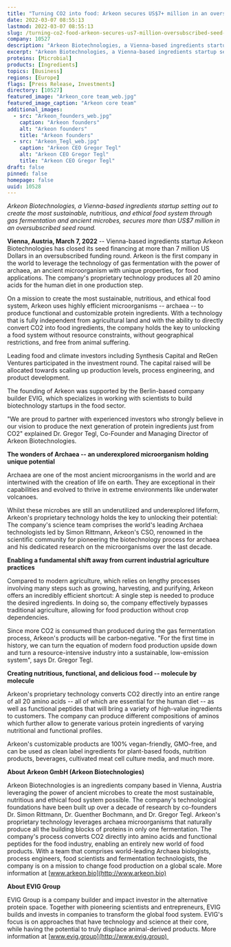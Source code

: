 ```yaml
---
title: "Turning CO2 into food: Arkeon secures US$7+ million in an oversubscribed seed round"
date: 2022-03-07 08:55:13
lastmod: 2022-03-07 08:55:13
slug: /turning-co2-food-arkeon-secures-us7-million-oversubscribed-seed-round
company: 10527
description: "Arkeon Biotechnologies, a Vienna-based ingredients startup setting out to create the most sustainable, nutritious, and ethical food system through gas fermentation and ancient microbes, secures more than US$7 million in an oversubscribed seed round."
excerpt: "Arkeon Biotechnologies, a Vienna-based ingredients startup setting out to create the most sustainable, nutritious, and ethical food system through gas fermentation and ancient microbes, secures more than US$7 million in an oversubscribed seed round."
proteins: [Microbial]
products: [Ingredients]
topics: [Business]
regions: [Europe]
flags: [Press Release, Investments]
directory: [10527]
featured_image: "Arkeon_core team_web.jpg"
featured_image_caption: "Arkeon core team"
additional_images:
  - src: "Arkeon_founders_web.jpg"
    caption: "Arkeon founders"
    alt: "Arkeon founders"
    title: "Arkeon founders"
  - src: "Arkeon_Tegl_web.jpg"
    caption: "Arkeon CEO Gregor Tegl"
    alt: "Arkeon CEO Gregor Tegl"
    title: "Arkeon CEO Gregor Tegl"
draft: false
pinned: false
homepage: false
uuid: 10528
---
```

*Arkeon Biotechnologies, a Vienna-based ingredients startup setting out
to create the most sustainable, nutritious, and ethical food system
through gas fermentation and ancient microbes, secures more than US\$7
million in an oversubscribed seed round.*

**Vienna, Austria, March 7, 2022** \-- Vienna-based ingredients startup
Arkeon Biotechnologies has closed its seed financing at more than 7
million US Dollars in an oversubscribed funding round. Arkeon is the
first company in the world to leverage the technology of gas
fermentation with the power of archaea, an ancient microorganism with
unique properties, for food applications. The company's proprietary
technology produces all 20 amino acids for the human diet in one
production step.

On a mission to create the most sustainable, nutritious, and ethical
food system, Arkeon uses highly efficient microorganisms -- archaea --
to produce functional and customizable protein ingredients. With a
technology that is fully independent from agricultural land and with the
ability to directly convert CO2 into food ingredients, the company holds
the key to unlocking a food system without resource constraints, without
geographical restrictions, and free from animal suffering.

Leading food and climate investors including Synthesis Capital and ReGen
Ventures participated in the investment round. The capital raised will
be allocated towards scaling up production levels, process engineering,
and product development.

The founding of Arkeon was supported by the Berlin-based company builder
EVIG, which specializes in working with scientists to build
biotechnology startups in the food sector.

"We are proud to partner with experienced investors who strongly believe
in our vision to produce the next generation of protein ingredients just
from CO2" explained Dr. Gregor Tegl, Co-Founder and Managing Director of
Arkeon Biotechnologies.

**The wonders of Archaea -- an underexplored microorganism holding
unique potential**

Archaea are one of the most ancient microorganisms in the world and are
intertwined with the creation of life on earth. They are exceptional in
their capabilities and evolved to thrive in extreme environments like
underwater volcanoes.

Whilst these microbes are still an underutilized and underexplored
lifeform, Arkeon's proprietary technology holds the key to unlocking
their potential: The company's science team comprises the world's
leading Archaea technologists led by Simon Rittmann, Arkeon's CSO,
renowned in the scientific community for pioneering the biotechnology
process for archaea and his dedicated research on the microorganisms
over the last decade.

**Enabling a fundamental shift away from current industrial agriculture
practices**

Compared to modern agriculture, which relies on lengthy processes
involving many steps such as growing, harvesting, and purifying, Arkeon
offers an incredibly efficient shortcut: A single step is needed to
produce the desired ingredients. In doing so, the company effectively
bypasses traditional agriculture, allowing for food production without
crop dependencies.

Since more CO2 is consumed than produced during the gas fermentation
process, Arkeon's products will be carbon-negative. "For the first time
in history, we can turn the equation of modern food production upside
down and turn a resource-intensive industry into a sustainable,
low-emission system", says Dr. Gregor Tegl.

**Creating nutritious, functional, and delicious food -- molecule by
molecule**

Arkeon's proprietary technology converts CO2 directly into an entire
range of all 20 amino acids -- all of which are essential for the human
diet -- as well as functional peptides that will bring a variety of
high-value ingredients to customers. The company can produce different
compositions of aminos which further allow to generate various protein
ingredients of varying nutritional and functional profiles.

Arkeon's customizable products are 100% vegan-friendly, GMO-free, and
can be used as clean label ingredients for plant-based foods, nutrition
products, beverages, cultivated meat cell culture media, and much more.

**About** **Arkeon GmbH (Arkeon Biotechnologies)**

Arkeon Biotechnologies is an ingredients company based in Vienna,
Austria leveraging the power of ancient microbes to create the most
sustainable, nutritious and ethical food system possible. The company's
technological foundations have been built up over a decade of research
by co-founders Dr. Simon Rittmann, Dr. Guenther Bochmann, and Dr. Gregor
Tegl. Arkeon's proprietary technology leverages archaea microorganisms
that naturally produce all the building blocks of proteins in only one
fermentation. The company's process converts CO2 directly into amino
acids and functional peptides for the food industry, enabling an
entirely new world of food products. With a team that comprises
world-leading Archaea biologists, process engineers, food scientists and
fermentation technologists, the company is on a mission to change food
production on a global scale. More information at
[www.arkeon.bio](http://www.arkeon.bio)

**About EVIG Group**

EVIG Group is a company builder and impact investor in the alternative
protein space. Together with pioneering scientists and entrepreneurs,
EVIG builds and invests in companies to transform the global food
system. EVIG's focus is on approaches that have technology and science
at their core, while having the potential to truly displace
animal-derived products. More information at
[www.evig.group](http://www.evig.group) 
